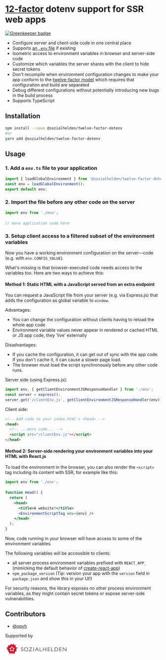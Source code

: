 # [12-factor](https://12factor.net) dotenv support for SSR web apps

[![Greenkeeper badge](https://badges.greenkeeper.io/sozialhelden/twelve-factor-dotenv.svg)](https://greenkeeper.io/)

- Configure server and client-side code in one central place
- Supports [an `.env` file](https://www.npmjs.com/package/dotenv) if existing
- Isometric access to environment variables in browser and server-side code
- Customize which variables the server shares with the client to hide secret tokens
- Don't recompile when environment configuration changes to make your app conform to the [
  twelve-factor model](https://12factor.net/config) which requires that configuration and build are
  separated
- Debug different configurations without potentially introducing new bugs in the build process
- Supports TypeScript

## Installation

```bash
npm install --save @sozialhelden/twelve-factor-dotenv
#or
yarn add @sozialhelden/twelve-factor-dotenv
```

## Usage

### 1. Add a `env.ts` file to your application

```typescript
import { loadGlobalEnvironment } from '@sozialhelden/twelve-factor-dotenv';
const env = loadGlobalEnvironment();
export default env;
```

### 2. Import the file before any other code on the server

```typescript
import env from './env';

// more application code here
```

### 3. Setup client access to a filtered subset of the environment variables

Now you have a working environment configuration on the server—code (e.g. with `env.CONFIG_VALUE`).

What's missing is that browser-executed code needs access to the variables too. Here are two ways to
achieve this:

#### Method 1: Static HTML with a JavaScript served from an extra endpoint

You can request a JavaScript file from your server (e.g. via Express.js) that adds the configuration
as global variable to `window`.

Advantages:

- You can change the configuration without clients having to reload the whole app code
- Environment variable values never appear in rendered or cached HTML or JS app code, they 'live'
  externally

Disadvantages:

- If you cache the configuration, it can get out of sync with the app code. If you don't cache it,
  it can cause a slower page load.
- The browser must load the script synchronously before any other code runs.

Server side (using Express.js):

```typescript
import env, { getClientEnvironmentJSResponseHandler } from './env';
const server = express();
server.get('/clientEnv.js', getClientEnvironmentJSResponseHandler(env));
```

Client side:

```html
<!-- Add code to your index.html's <head> -->
<head>
  <!-- ...more code... -->
  <script src="/clientEnv.js"></script>
</head>
```

#### Method 2: Server-side rendering your environment variables into your HTML with React.js

To load the environment in the browser, you can also render the `<script>` tag including its content
with SSR, for example like this:

```jsx
import env from './env';

function Head() {
  return (
    <head>
      <title>A website!</title>
      <EnvironmentScriptTag env={env} />
    </head>
  );
}
```

Now, code running in your browser will have access to some of the environment variables.

The following variables will be accessible to clients:

- all server process environment variables prefixed with `REACT_APP_` (mimicking the default
  behavior of [create-react-app](https://github.com/facebook/create-react-app))
- `npm_package_version` (Tip: version your app with the `version` field in `package.json` and show
  this in your UI!)

For security reasons, the library exposes no other process environment variables, as they might
contain secret tokens or expose server-side vulnerabilities.

## Contributors

- [@opyh](https://github.com/opyh)

Supported by

[<img alt="Sozialhelden e.V." src='./doc/sozialhelden-logo.svg' width="200" style="vertical-align: middle;">](https://sozialhelden.de)
